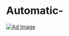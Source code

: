 # Automatic-<!DOCTYPE html>
<html lang="en">
<head>
    <meta charset="UTF-8">
    <meta name="viewport" content="width=device-width, initial-scale=1.0">
    <title>Clickable Ad Image</title>
</head>
<body>
    <!-- Clickable Image -->
    <a href="https://whomeenoaglauns.com/4/6623278" target="_blank">
        <img src="https://i.ibb.co/88fwtJy/Screenshot-20241224-095813-1.jpg" alt="Ad Image" border="0" style="max-width: 100%; height: auto; display: block; margin: 0 auto;">
    </a>
</body>
</html>

